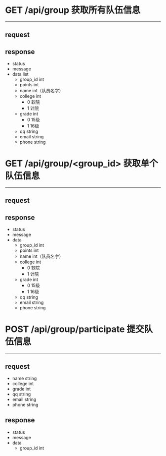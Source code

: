 # GET /api/group 获取所有队伍信息
---
## request
## response
- status
- message
- data list 
   - group_id int
   - points int 
   - name int（队员名字）
   - college int 
     - 0 软院
     - 1 计院
   - grade int
     - 0 15级
     - 1 16级
   - qq string
   - email string
   - phone string
   

# GET /api/group/<group_id> 获取单个队伍信息
---
## request
## response
- status
- message
- data
   - group_id int
   - points int 
   - name int（队员名字）
   - college int 
     - 0 软院
     - 1 计院
   - grade int
     - 0 15级
     - 1 16级
   - qq string
   - email string
   - phone string   
   
# POST /api/group/participate 提交队伍信息
---
## request

- name string
- college int
- grade int 
- qq string
- email string
- phone string

## response
- status
- message
- data
   - group_id int
 